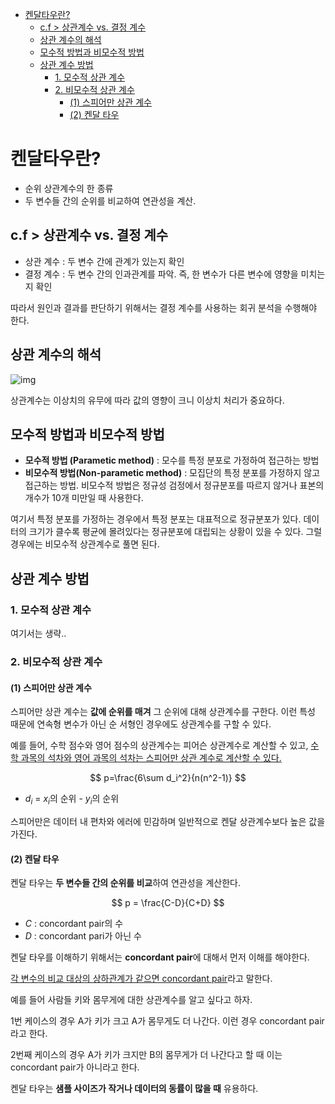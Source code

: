 
- [켄달타우란?](#켄달타우란)
  - [c.f > 상관계수 vs. 결정 계수](#cf--상관계수-vs-결정-계수)
  - [상관 계수의 해석](#상관-계수의-해석)
  - [모수적 방법과 비모수적 방법](#모수적-방법과-비모수적-방법)
  - [상관 계수 방법](#상관-계수-방법)
    - [1. 모수적 상관 계수](#1-모수적-상관-계수)
    - [2. 비모수적 상관 계수](#2-비모수적-상관-계수)
      - [(1) 스피어만 상관 계수](#1-스피어만-상관-계수)
      - [(2) 켄달 타우](#2-켄달-타우)

# 켄달타우란?

- 순위 상관계수의 한 종류
- 두 변수들 간의 순위를 비교하여 연관성을 계산.


## c.f > 상관계수 vs. 결정 계수

- 상관 계수 : 두 변수 간에 관계가 있는지 확인
- 결정 계수 : 두 변수 간의 인과관계를 파악. 즉, 한 변수가 다른 변수에 영향을 미치는 지 확인

따라서 원인과 결과를 판단하기 위해서는 결정 계수를 사용하는 회귀 분석을 수행해야 한다.

## 상관 계수의 해석

![img](https://img1.daumcdn.net/thumb/R1280x0/?scode=mtistory2&fname=https%3A%2F%2Fblog.kakaocdn.net%2Fdn%2F21jTg%2FbtqD7GXRDC8%2FD2M2jiiA0JbmxJvkrsnjdK%2Fimg.png)

상관계수는 이상치의 유무에 따라 값의 영향이 크니 이상치 처리가 중요하다.

## 모수적 방법과 비모수적 방법

- **모수적 방법 (Parametic method)** : 모수를 특정 분포로 가정하여 접근하는 방법
- **비모수적 방법(Non-parametic method)** : 모집단의 특정 분포를 가정하지 않고 접근하는 방법. 비모수적 방법은 정규성 검정에서 정규분포를 따르지 않거나 표본의 개수가 10개 미만일 때 사용한다.


여기서 특정 분포를 가정하는 경우에서 특정 분포는 대표적으로 정규분포가 있다. 데이터의 크기가 클수록 평균에 몰려있다는 정규분포에 대립되는 상황이 있을 수 있다. 그럴 경우에는 비모수적 상관계수로 풀면 된다. 

## 상관 계수 방법

### 1. 모수적 상관 계수

여기서는 생략..

### 2. 비모수적 상관 계수

#### (1) 스피어만 상관 계수

스피어만 상관 계수는 **값에 순위를 매겨** 그 순위에 대해 상관계수를 구한다. 이런 특성 때문에 연속형 변수가 아닌 순 서형인 경우에도 상관계수를 구할 수 있다.

예를 들어, 수학 점수와 영어 점수의 상관계수는 피어슨 상관계수로 계산할 수 있고, <u>수학 과목의 석차와 영어 과목의 석차는 스피어만 상관 계수로 계산할 수 있다.</u>


$$ p=\frac{6\sum d_i^2}{n(n^2-1)} $$

- $d_i$ = $x_i$의 순위 - $y_i$의 순위

스피어만은 데이터 내 편차와 에러에 민감하며 일반적으로 켄달 상관계수보다 높은 값을 가진다.

#### (2) 켄달 타우 

켄달 타우는 **두 변수들 간의 순위를 비교**하여 연관성을 계산한다.

$$ p = \frac{C-D}{C+D} $$

- $C$ : concordant pair의 수
- $D$ : concordant pari가 아닌 수

켄달 타우를 이해하기 위해서는 **concordant pair**에 대해서 먼저 이해를 해야한다.

<u>각 변수의 비교 대상의 상하관계가 같으면 concordant pair</u>라고 말한다.

예를 들어 사람들 키와 몸무게에 대한 상관계수를 알고 싶다고 하자.

1번 케이스의 경우 A가 키가 크고 A가 몸무게도 더 나간다. 이런 경우 concordant pair라고 한다.

2번째 케이스의 경우 A가 키가 크지만 B의 몸무게가 더 나간다고 할 때 이는 concordant pair가 아니라고 한다.


켄달 타우는 **샘플 사이즈가 작거나 데이터의 동률이 많을 때** 유용하다.



